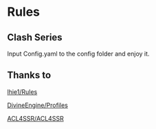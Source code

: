 # Rules
## Clash Series
Input Config.yaml to the config folder and enjoy it.

## Thanks to
[lhie1/Rules](https://github.com/lhie1/Rules)

[DivineEngine/Profiles](https://github.com/DivineEngine/Profiles)

[ACL4SSR/ACL4SSR](https://github.com/ACL4SSR/ACL4SSR)
